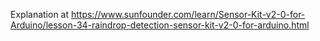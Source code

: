 Explanation at https://www.sunfounder.com/learn/Sensor-Kit-v2-0-for-Arduino/lesson-34-raindrop-detection-sensor-kit-v2-0-for-arduino.html
